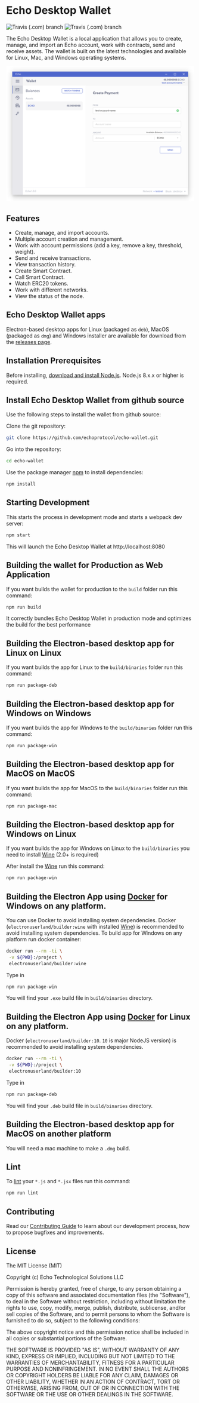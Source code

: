 # Echo Desktop Wallet

![Travis (.com) branch](https://img.shields.io/travis/com/echoprotocol/echo-wallet/master?label=build%20master)
![Travis (.com) branch](https://img.shields.io/travis/com/echoprotocol/echo-wallet/develop?label=build%20develop)

The Echo Desktop Wallet is a local application that allows you to create, manage, and import an Echo account, work with contracts, send and receive assets. The wallet is built on the latest technologies and available for Linux, Mac, and Windows operating systems.

![Echo Desktop Wallet](wallet_example.png?raw=true "Echo Desktop Wallet")

## Features

- Create, manage, and import accounts.
- Multiple account creation and management.
- Work with account permissions (add a key, remove a key, threshold, weight).
- Send and receive transactions.
- View transaction history.
- Create Smart Contract.
- Call Smart Contract.
- Watch ERC20 tokens.
- Work with different networks.
- View the status of the node.


## Echo Desktop Wallet apps

Electron-based desktop apps for Linux (packaged as `deb`),
MacOS (packaged as `dmg`) and Windows installer are available for download from the
[releases page](https://github.com/echoprotocol/echo-wallet/releases).

## Installation Prerequisites

Before installing, [download and install Node.js](https://nodejs.org/en/download/).
Node.js 8.x.x or higher is required.

## Install Echo Desktop Wallet from github source

Use the following steps to install the wallet from github source:

Clone the git repository:

```bash
git clone https://github.com/echoprotocol/echo-wallet.git
```

Go into the repository:

```bash
cd echo-wallet
```

Use the package manager [npm](https://www.npmjs.com/) to install dependencies:

```bash
npm install
```

## Starting Development

This starts the process in development mode and starts a webpack dev server:

```bash
npm start
```

This will launch the Echo Desktop Wallet at http://localhost:8080


## Building the wallet for Production as Web Application

If you want builds the wallet for production to the `build` folder run this command:

```bash
npm run build
```

It correctly bundles Echo Desktop Wallet in production mode and optimizes the build for the best performance

## Building the Electron-based desktop app for Linux on Linux

If you want builds the app for Linux to the `build/binaries` folder run this command:

```bash
npm run package-deb
```


## Building the Electron-based desktop app for Windows on Windows

If you want builds the app for Windows to the `build/binaries` folder run this command:

```bash
npm run package-win
```

## Building the Electron-based desktop app for MacOS on MacOS

If you want builds the app for MacOS to the `build/binaries` folder run this command:

```bash
npm run package-mac
```

## Building the Electron-based desktop app for Windows on Linux

If you want builds the app for Windows on Linux to the `build/binaries` you need to install [Wine](https://wiki.winehq.org/Download#binary) (2.0+ is required)

After install the [Wine](https://wiki.winehq.org/Download#binary) run this command:

```bash
npm run package-win
```


## Building the Electron App using [Docker](https://www.docker.com/) for Windows on any platform.

You can use Docker to avoid installing system dependencies. Docker (`electronuserland/builder:wine` with installed [Wine](https://wiki.winehq.org/Download#binary)) is recommended to avoid installing system dependencies. To build app for Windows on any platform run docker container:

```bash
docker run --rm -ti \
 -v ${PWD}:/project \
 electronuserland/builder:wine
```

Type in

```bash
npm run package-win
```

You will find your `.exe` build file in `build/binaries` directory.

## Building the Electron App using [Docker](https://www.docker.com/) for Linux on any platform.

Docker (`electronuserland/builder:10`. `10` is major NodeJS version) is recommended to avoid installing system dependencies.

```bash
docker run --rm -ti \
 -v ${PWD}:/project \
 electronuserland/builder:10
```

Type in

```bash
npm run package-deb
```

You will find your `.deb` build file in `build/binaries` directory.

## Building the Electron-based desktop app for MacOS on another platform

You will need a mac machine to make a `.dmg` build.

## Lint

To [lint](https://eslint.org/) your `*.js` and `*.jsx` files run this command:

```bash
npm run lint
```

## Contributing

Read our [Contributing Guide](https://github.com/echoprotocol/echo-wallet/CONTRIBUTING.md) to learn about our development process, how to propose bugfixes and improvements.

## License

The MIT License (MIT)

Copyright (c) Echo Technological Solutions LLC

Permission is hereby granted, free of charge, to any person obtaining a copy of
this software and associated documentation files (the "Software"), to deal in
the Software without restriction, including without limitation the rights to
use, copy, modify, merge, publish, distribute, sublicense, and/or sell copies of
the Software, and to permit persons to whom the Software is furnished to do so,
subject to the following conditions:

The above copyright notice and this permission notice shall be included in all
copies or substantial portions of the Software.

THE SOFTWARE IS PROVIDED "AS IS", WITHOUT WARRANTY OF ANY KIND, EXPRESS OR
IMPLIED, INCLUDING BUT NOT LIMITED TO THE WARRANTIES OF MERCHANTABILITY, FITNESS
FOR A PARTICULAR PURPOSE AND NONINFRINGEMENT. IN NO EVENT SHALL THE AUTHORS OR
COPYRIGHT HOLDERS BE LIABLE FOR ANY CLAIM, DAMAGES OR OTHER LIABILITY, WHETHER
IN AN ACTION OF CONTRACT, TORT OR OTHERWISE, ARISING FROM, OUT OF OR IN
CONNECTION WITH THE SOFTWARE OR THE USE OR OTHER DEALINGS IN THE SOFTWARE.